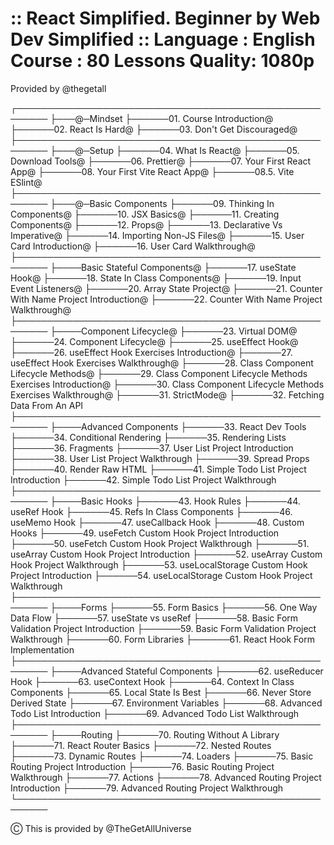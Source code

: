 :: React Simplified. Beginner by Web Dev Simplified ::
Language : English
Course : 80 Lessons
Quality: 1080p
========================================================
Provided by @thegetall

┌───────────────────────────────────────────────────────
├───@─Mindset
├──────01. Course Introduction@
├──────02. React Is Hard@
├──────03. Don't Get Discouraged@
├───────────────────────────────────────────────────────
├───@─Setup
├──────04. What Is React@
├──────05. Download Tools@
├──────06. Prettier@
├──────07. Your First React App@
├──────08. Your First Vite React App@
├──────08.5. Vite ESlint@
├───────────────────────────────────────────────────────
├───@─Basic Components
├──────09. Thinking In Components@
├──────10. JSX Basics@
├──────11. Creating Components@
├──────12. Props@
├──────13. Declarative Vs Imperative@
├──────14. Importing Non-JS Files@
├──────15. User Card Introduction@
├──────16. User Card Walkthrough@
├───────────────────────────────────────────────────────
├────Basic Stateful Components@
├──────17. useState Hook@
├──────18. State In Class Components@
├──────19. Input Event Listeners@
├──────20. Array State Project@
├──────21. Counter With Name Project Introduction@
├──────22. Counter With Name Project Walkthrough@
├───────────────────────────────────────────────────────
├────Component Lifecycle@
├──────23. Virtual DOM@
├──────24. Component Lifecycle@
├──────25. useEffect Hook@
├──────26. useEffect Hook Exercises Introduction@
├──────27. useEffect Hook Exercises Walkthrough@
├──────28. Class Component Lifecycle Methods@
├──────29. Class Component Lifecycle Methods Exercises Introduction@
├──────30. Class Component Lifecycle Methods Exercises Walkthrough@
├──────31. StrictMode@
├──────32. Fetching Data From An API
├───────────────────────────────────────────────────────
├────Advanced Components
├──────33. React Dev Tools
├──────34. Conditional Rendering
├──────35. Rendering Lists
├──────36. Fragments
├──────37. User List Project Introduction
├──────38. User List Project Walkthrough
├──────39. Spread Props
├──────40. Render Raw HTML
├──────41. Simple Todo List Project Introduction
├──────42. Simple Todo List Project Walkthrough
├───────────────────────────────────────────────────────
├────Basic Hooks
├──────43. Hook Rules
├──────44. useRef Hook
├──────45. Refs In Class Components
├──────46. useMemo Hook
├──────47. useCallback Hook
├──────48. Custom Hooks
├──────49. useFetch Custom Hook Project Introduction
├──────50. useFetch Custom Hook Project Walkthrough
├──────51. useArray Custom Hook Project Introduction
├──────52. useArray Custom Hook Project Walkthrough
├──────53. useLocalStorage Custom Hook Project Introduction
├──────54. useLocalStorage Custom Hook Project Walkthrough
├───────────────────────────────────────────────────────
├────Forms
├──────55. Form Basics
├──────56. One Way Data Flow
├──────57. useState vs useRef
├──────58. Basic Form Validation Project Introduction
├──────59. Basic Form Validation Project Walkthrough
├──────60. Form Libraries
├──────61. React Hook Form Implementation
├───────────────────────────────────────────────────────
├────Advanced Stateful Components
├──────62. useReducer Hook
├──────63. useContext Hook
├──────64. Context In Class Components
├──────65. Local State Is Best
├──────66. Never Store Derived State
├──────67. Environment Variables
├──────68. Advanced Todo List Introduction
├──────69. Advanced Todo List Walkthrough
├───────────────────────────────────────────────────────
├────Routing
├──────70. Routing Without A Library
├──────71. React Router Basics
├──────72. Nested Routes
├──────73. Dynamic Routes
├──────74. Loaders
├──────75. Basic Routing Project Introduction
├──────76. Basic Routing Project Walkthrough
├──────77. Actions
├──────78. Advanced Routing Project Introduction
├──────79. Advanced Routing Project Walkthrough
└───────────────────────────────────────────────────────

Ⓒ This is provided by @TheGetAllUniverse